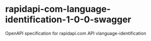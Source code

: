 # rapidapi-com-language-identification-1-0-0-swagger
OpenAPI specification for rapidapi.com API vlanguage-identification
